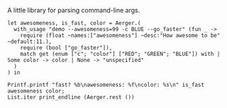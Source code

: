 A little library for parsing command-line args.

    let awesomeness, is_fast, color = Aerger.(
      with_usage "demo --awesomeness=99 -c BLUE --go_faster" (fun _ ->
        require (float ~names:["awesomeness"] ~desc:"How awesome to be" ~default:11.),
        require (bool ["go_faster"]),
        match get (enum ["c"; "color"] ["RED"; "GREEN"; "BLUE"]) with | Some color -> color | None -> "unspecified"
      )
    ) in

    Printf.printf "fast? %b\nawesomeness: %f\ncolor: %s\n" is_fast awesomeness color;
    List.iter print_endline (Aerger.rest ())
